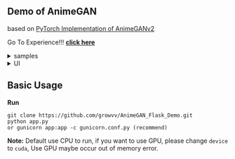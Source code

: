 ## Demo of AnimeGAN

based on [PyTorch Implementation of AnimeGANv2](https://github.com/bryandlee/animegan2-pytorch)

Go To Experience!!! **[click here](http://tongchen.dynv6.net:8080/)**


<details>
<summary>samples</summary>

<br>
Results from converted `Anime` style model (input image, generate result, pytorch result from left to right)

<div align="center">
<img src="https://cdn.jsdelivr.net/gh/growvv/image-bed//mac-m1/2021112318053244.jpeg"   width=50%><img src="https://cdn.jsdelivr.net/gh/growvv/image-bed//mac-m1/2021112400134355.jpeg" width=50% > &nbsp;
</div>

<div align="center">
<img src="https://cdn.jsdelivr.net/gh/growvv/image-bed//mac-m1/2021112323220052.jpg"   width=50%><img src="https://cdn.jsdelivr.net/gh/growvv/image-bed//mac-m1/2021112323182333.jpg" width=50% > &nbsp;
</div>

<div align="center">
<img src="https://cdn.jsdelivr.net/gh/growvv/image-bed//mac-m1/QQ20211123-1.jpg" width=50%><img src="https://cdn.jsdelivr.net/gh/growvv/image-bed//mac-m1/2021112323082795.jpg" width=50%> &nbsp; 
</div>

<div align="center">
<img src="https://cdn.jsdelivr.net/gh/growvv/image-bed//mac-m1/QQ20211123-0.jpg" width=50%><img src="https://cdn.jsdelivr.net/gh/growvv/image-bed//mac-m1/1.jpg" width=50%> &nbsp; 
</div>

</details>


<details>
<summary>UI</summary>
<p>1. Upload picture</p>
<img src="https://cdn.jsdelivr.net/gh/growvv/image-bed//mac-m1/20211123232213.png"   width=100%>

<p>2. Generate style picture</p>
<img src="https://cdn.jsdelivr.net/gh/growvv/image-bed//mac-m1/20211124151834.png" width=100%>
</details>
 
 
## Basic Usage

**Run**
```
git clone https://github.com/growvv/AnimeGAN_Flask_Demo.git
python app.py
or gunicorn app:app -c gunicorn.conf.py (recommend)
```
 
**Note:** Default use CPU to run, if you want to use GPU, please change `device` to `cuda`, Use GPU maybe occur out of memory error.

